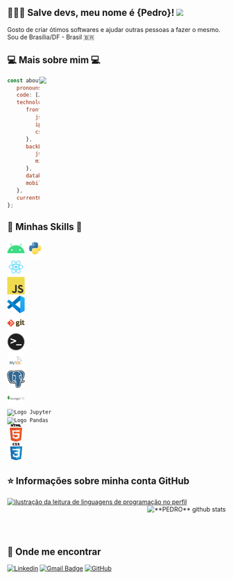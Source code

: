 <!--
**pedroar9/pedroar9** is a ✨ _special_ ✨ repository because its `README.md` (this file) appears on your GitHub profile.

Here are some ideas to get you started:

- 🔭 I’m currently working on ...
- 🌱 I’m currently learning ...
- 👯 I’m looking to collaborate on ...
- 🤔 I’m looking for help with ...
- 💬 Ask me about ...
- 📫 How to reach me: ...
- 😄 Pronouns: ...
- ⚡ Fun fact: ...
-->

## 👨🏻‍💻 Salve devs, meu nome é {Pedro}! <img src="https://raw.githubusercontent.com/iampavangandhi/iampavangandhi/master/gifs/Hi.gif" width="30px">

Gosto de criar ótimos softwares e ajudar outras pessoas a fazer o mesmo. <br>
Sou de Brasília/DF - Brasil 🇧🇷

## 💻 Mais sobre mim 💻

<img align="right" width="430" src="https://i2.wp.com/allhtaccess.info/wp-content/uploads/2018/03/programming.gif?fit=1281%2C716&ssl=1" />

```javascript
const aboutMe = {
   pronouns: "he" | "him",
   code: [Javascript, Typescript, Python, HTML, CSS],
   technologies: {
      frontEnd: {
         js: ["React"],
         ipynb: ["Jupyter] 
         css: ["Bootstrap", "Material Design"]
      },
      backEnd: {
         js: ["Node", "Express"],
         misc: ["Bash", "Linux", "Analytics"]
      },
      databases: ["MongoDB", "MySQL", "PostegreSQL"],
      mobile: ["Android", "IOS"]
   },
   currentOccupation: ["I'm working in a public bank"],
};
```

## 🚀 Minhas Skills 🚀

<code><img height="40" src="https://raw.githubusercontent.com/github/explore/80688e429a7d4ef2fca1e82350fe8e3517d3494d/topics/android/android.png" alt="Logo android"/></code>
<code><img height="40" src="https://raw.githubusercontent.com/github/explore/80688e429a7d4ef2fca1e82350fe8e3517d3494d/topics/python/python.png" alt="Logo python"/> </code>
<code><img height="40" src="https://raw.githubusercontent.com/github/explore/80688e429a7d4ef2fca1e82350fe8e3517d3494d/topics/react-native/react-native.png" alt="Logo react"/> </code>
<code><img height="40" src="https://raw.githubusercontent.com/github/explore/80688e429a7d4ef2fca1e82350fe8e3517d3494d/topics/javascript/javascript.png" alt="Logo javascript"/> </code>
<code><img height="40" src="https://raw.githubusercontent.com/github/explore/80688e429a7d4ef2fca1e82350fe8e3517d3494d/topics/visual-studio-code/visual-studio-code.png" alt="Logo visual studio"/> </code>
<code><img height="40" src="https://raw.githubusercontent.com/github/explore/80688e429a7d4ef2fca1e82350fe8e3517d3494d/topics/git/git.png" alt="Logo git"/> </code>
<code><img height="40" src="https://raw.githubusercontent.com/github/explore/80688e429a7d4ef2fca1e82350fe8e3517d3494d/topics/terminal/terminal.png" alt="Logo terminal"/> </code>
<code><img height="40" src="https://raw.githubusercontent.com/github/explore/80688e429a7d4ef2fca1e82350fe8e3517d3494d/topics/mysql/mysql.png" alt="Logo MySQL"/> </code>
<code><img height="40" src="https://raw.githubusercontent.com/github/explore/80688e429a7d4ef2fca1e82350fe8e3517d3494d/topics/postgresql/postgresql.png" alt="Logo PostegreSQL"/> </code>
<code><img height="40" src="https://raw.githubusercontent.com/github/explore/80688e429a7d4ef2fca1e82350fe8e3517d3494d/topics/mongodb/mongodb.png" alt="Logo MongoDB"/> </code>
<code><img height="40" src="https://upload.wikimedia.org/wikipedia/commons/thumb/3/38/Jupyter_logo.svg/883px-Jupyter_logo.svg.png" alt="Logo Jupyter"/> </code>
<code><img height="40" src="https://upload.wikimedia.org/wikipedia/commons/thumb/e/ed/Pandas_logo.svg/1200px-Pandas_logo.svg.png" alt="Logo Pandas"/> </code>
<code><img height="40" src="https://raw.githubusercontent.com/github/explore/80688e429a7d4ef2fca1e82350fe8e3517d3494d/topics/html/html.png" alt="Logo HTML"/> </code>
<code><img height="40" src="https://raw.githubusercontent.com/github/explore/80688e429a7d4ef2fca1e82350fe8e3517d3494d/topics/css/css.png" alt="Logo CSS"/> </code>


## ⭐ Informações sobre minha conta GitHub

<a href="https://github.com/pedroar9" title="Ilustração do Mapeamento de Linguagens">
  <img align="center" src="https://github-readme-stats.vercel.app/api/top-langs/?username=pedroar9&theme=dracula&hide_langs_below=1" alt="ilustração da leitura de linguagens de programação no perfil"/>
</a>

<a href="https://github.com/pedroar9" title="Ilustração do mapeamento do meu Perfil">
 <img align="right" src="https://github-readme-stats.vercel.app/api?username=pedroar9&show_icons=true&theme=dracula&line_height=30" alt="**PEDRO** github stats"/>
</a>

<br><br><br>
## 📍 Onde me encontrar

[![Linkedin](https://img.shields.io/badge/-pedroar9-blue?style=flat-square&logo=Linkedin&logoColor=white&link=https://www.linkedin.com/in/pedrocarlos-assis/)](https://www.linkedin.com/in/pedrocarlos-assis/)
[![Gmail Badge](https://img.shields.io/badge/-pedrocarlos.assis@gmail.com-006bed?style=flat-square&logo=Gmail&logoColor=white&link=mailto:pedrocarlos.assis@gmail.com)](mailto:pedrocarlos.assis@gmail.com)
[![GitHub](https://img.shields.io/github/followers/pedroar9?label=follow&style=social)](https://github.com/pedroar9)
